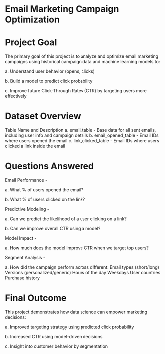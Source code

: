 # Email Marketing Campaign Optimization
# Project Goal
The primary goal of this project is to analyze and optimize email marketing campaigns using historical campaign data and machine learning models to:

a. Understand user behavior (opens, clicks)

b. Build a model to predict click probability

c. Improve future Click-Through Rates (CTR) by targeting users more effectively

# Dataset Overview
Table Name and Description
a. email_table - Base data for all sent emails, including user info and campaign details
b. email_opened_table - Email IDs where users opened the email
c. link_clicked_table - Email IDs where users clicked a link inside the email

# Questions Answered
Email Performance -

a. What % of users opened the email?

b. What % of users clicked on the link?

Predictive Modeling -

a. Can we predict the likelihood of a user clicking on a link?

b. Can we improve overall CTR using a model?

Model Impact -

a. How much does the model improve CTR when we target top users?

Segment Analysis -

a. How did the campaign perform across different:
Email types (short/long)
Versions (personalized/generic)
Hours of the day
Weekdays
User countries
Purchase history

# Final Outcome
This project demonstrates how data science can empower marketing decisions:

  a. Improved targeting strategy using predicted click probability

  b. Increased CTR using model-driven decisions

  c. Insight into customer behavior by segmentation
